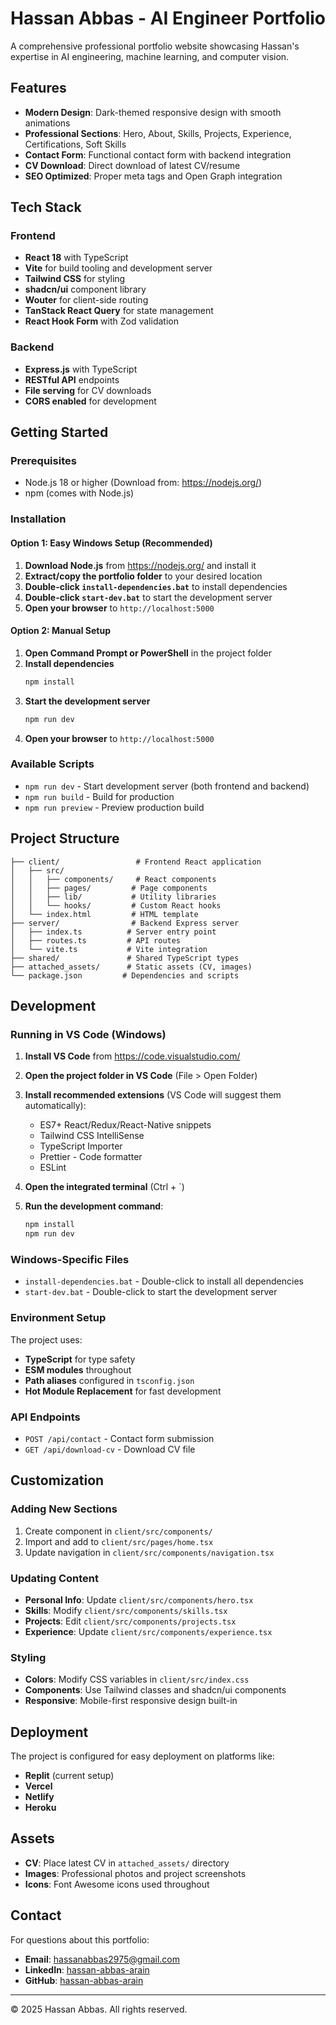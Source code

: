 # Hassan Abbas - AI Engineer Portfolio

A comprehensive professional portfolio website showcasing Hassan's expertise in AI engineering, machine learning, and computer vision.

## Features

- **Modern Design**: Dark-themed responsive design with smooth animations
- **Professional Sections**: Hero, About, Skills, Projects, Experience, Certifications, Soft Skills
- **Contact Form**: Functional contact form with backend integration
- **CV Download**: Direct download of latest CV/resume
- **SEO Optimized**: Proper meta tags and Open Graph integration

## Tech Stack

### Frontend
- **React 18** with TypeScript
- **Vite** for build tooling and development server
- **Tailwind CSS** for styling
- **shadcn/ui** component library
- **Wouter** for client-side routing
- **TanStack React Query** for state management
- **React Hook Form** with Zod validation

### Backend
- **Express.js** with TypeScript
- **RESTful API** endpoints
- **File serving** for CV downloads
- **CORS enabled** for development

## Getting Started

### Prerequisites
- Node.js 18 or higher (Download from: https://nodejs.org/)
- npm (comes with Node.js)

### Installation

#### Option 1: Easy Windows Setup (Recommended)
1. **Download Node.js** from https://nodejs.org/ and install it
2. **Extract/copy the portfolio folder** to your desired location
3. **Double-click `install-dependencies.bat`** to install dependencies
4. **Double-click `start-dev.bat`** to start the development server
5. **Open your browser** to `http://localhost:5000`

#### Option 2: Manual Setup
1. **Open Command Prompt or PowerShell** in the project folder
2. **Install dependencies**
   ```bash
   npm install
   ```
3. **Start the development server**
   ```bash
   npm run dev
   ```
4. **Open your browser** to `http://localhost:5000`

### Available Scripts

- `npm run dev` - Start development server (both frontend and backend)
- `npm run build` - Build for production
- `npm run preview` - Preview production build

## Project Structure

```
├── client/                 # Frontend React application
│   ├── src/
│   │   ├── components/     # React components
│   │   ├── pages/         # Page components
│   │   ├── lib/           # Utility libraries
│   │   └── hooks/         # Custom React hooks
│   └── index.html         # HTML template
├── server/                # Backend Express server
│   ├── index.ts          # Server entry point
│   ├── routes.ts         # API routes
│   └── vite.ts           # Vite integration
├── shared/               # Shared TypeScript types
├── attached_assets/      # Static assets (CV, images)
└── package.json         # Dependencies and scripts
```

## Development

### Running in VS Code (Windows)

1. **Install VS Code** from https://code.visualstudio.com/
2. **Open the project folder in VS Code** (File > Open Folder)
3. **Install recommended extensions** (VS Code will suggest them automatically):
   - ES7+ React/Redux/React-Native snippets
   - Tailwind CSS IntelliSense
   - TypeScript Importer
   - Prettier - Code formatter
   - ESLint

4. **Open the integrated terminal** (Ctrl + `)
5. **Run the development command**:
   ```bash
   npm install
   npm run dev
   ```

### Windows-Specific Files
- `install-dependencies.bat` - Double-click to install all dependencies
- `start-dev.bat` - Double-click to start the development server

### Environment Setup

The project uses:
- **TypeScript** for type safety
- **ESM modules** throughout
- **Path aliases** configured in `tsconfig.json`
- **Hot Module Replacement** for fast development

### API Endpoints

- `POST /api/contact` - Contact form submission
- `GET /api/download-cv` - Download CV file

## Customization

### Adding New Sections
1. Create component in `client/src/components/`
2. Import and add to `client/src/pages/home.tsx`
3. Update navigation in `client/src/components/navigation.tsx`

### Updating Content
- **Personal Info**: Update `client/src/components/hero.tsx`
- **Skills**: Modify `client/src/components/skills.tsx`
- **Projects**: Edit `client/src/components/projects.tsx`
- **Experience**: Update `client/src/components/experience.tsx`

### Styling
- **Colors**: Modify CSS variables in `client/src/index.css`
- **Components**: Use Tailwind classes and shadcn/ui components
- **Responsive**: Mobile-first responsive design built-in

## Deployment

The project is configured for easy deployment on platforms like:
- **Replit** (current setup)
- **Vercel**
- **Netlify**
- **Heroku**

## Assets

- **CV**: Place latest CV in `attached_assets/` directory
- **Images**: Professional photos and project screenshots
- **Icons**: Font Awesome icons used throughout

## Contact

For questions about this portfolio:
- **Email**: hassanabbas2975@gmail.com
- **LinkedIn**: [hassan-abbas-arain](https://linkedin.com/in/hassan-abbas-arain)
- **GitHub**: [hassan-abbas-arain](https://github.com/hassan-abbas-arain)

---

© 2025 Hassan Abbas. All rights reserved.
